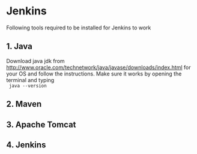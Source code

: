 # Jenkins
Following tools required to be installed for Jenkins to work

## 1. Java
Download java jdk from http://www.oracle.com/technetwork/java/javase/downloads/index.html for your OS and follow the instructions. 
Make sure it works by opening the terminal and typing
<br><code> java --version </code></br>

## 2. Maven
## 3. Apache Tomcat
## 4. Jenkins
